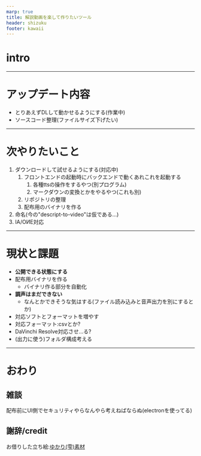 ```yaml
---
marp: true
title: 解説動画を楽して作りたいツール
header: shizuku
footer: kawaii
---
```

# intro
<!-- 
雫＞こんにちは、結月ゆかりです
雫＞解説動画を楽して作りたいツールのアップデート内容になります
-->
---
# アップデート内容
* とりあえずDLして動かせるようにする(作業中)
* ソースコード整理(ファイルサイズ下げたい)
<!-- 
雫＞今の所、ダウンロードして動かせるようにする作業中です
雫＞来週あたりにできそうです
-->

---
# 次やりたいこと
1. ダウンロードして試せるようにする(対応中)
   1. フロントエンドの起動時にバックエンドで動くあれこれを起動する
      1. 各種ttsの操作をするやつ(別プログラム)
      2. マークダウンの変換とかをやるやつ(これも別)
   2. リポジトリの整理
   3. 配布用のバイナリを作る
2. 命名(今の"descript-to-video"は仮である…)
3. IA/OИE対応
<!--
雫＞1から順にやってこうかと思います
雫＞来週あたり落として動かせるぐらいにはなるかと思います
雫＞命名もちゃんと考えたいですね…
-->

---
# 現状と課題
 -  **公開できる状態にする**
   - 配布用バイナリを作る
     - バイナリ作る部分を自動化
 - **調声はまだできない**
    - なんとかできそうな気はする(ファイル読み込みと音声出力を別にするとか)
 -  対応ソフトとフォーマットを増やす
   -  対応フォーマット:csvとか?
   -  DaVinchi Resolve対応させ…る?
 -  (出力に使う)フォルダ構成考える

<!-- 
雫＞前回対応したものは消してみました、
雫＞今回対応中なのは公開に向けての整理です
 -->

---
# おわり
## 雑談
配布前にUI側でセキュリティやらなんやら考えねばならぬ(electronを使ってる)
## 謝辞/credit
お借りした立ち絵:[ゆかり(雫)素材](https://seiga.nicovideo.jp/seiga/im10812109)
<!-- 
雫＞あとは適当な雑談です
雫＞配布前の課題なのですがelectron使うので脆弱性仕込まないようにしないといけないですね
雫＞ご視聴、ありがとうございました。
 -->
